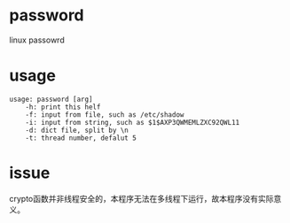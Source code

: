 # password
linux passowrd

# usage
```
usage: password [arg]
	-h: print this helf
	-f: input from file, such as /etc/shadow
	-i: input from string, such as $1$AXP3QWMEMLZXC92QWL11
	-d: dict file, split by \n
	-t: thread number, defalut 5
```

# issue
crypto函数并非线程安全的，本程序无法在多线程下运行，故本程序没有实际意义。
